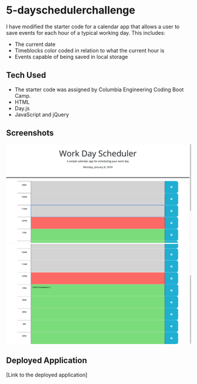 # 5-dayschedulerchallenge

I have modified the starter code for a calendar app that allows a user to save events for each hour of a typical working day. This includes:

- The current date
- Timeblocks color coded in relation to what the current hour is
- Events capable of being saved in local storage

## Tech Used

- The starter code was assigned by Columbia Engineering Coding Boot Camp.
- HTML
- Day.js
- JavaScript and jQuery

## Screenshots

<img src = "./images/one.jpg" >
<img src = "images/two.jpg">

## Deployed Application

[Link to the deployed application]
